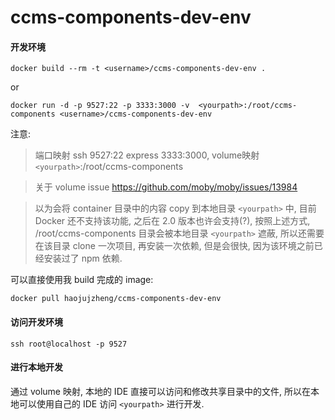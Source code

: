 # ccms-components-dev-env


#### 开发环境

```
docker build --rm -t <username>/ccms-components-dev-env .
```

or

```
docker run -d -p 9527:22 -p 3333:3000 -v  <yourpath>:/root/ccms-components <username>/ccms-components-dev-env
```

注意:
> 端口映射 ssh 9527:22 express 3333:3000, volume映射 `<yourpath>`:/root/ccms-components

> 关于 volume issue https://github.com/moby/moby/issues/13984

> 以为会将 container 目录中的内容 copy 到本地目录 `<yourpath>` 中, 目前 Docker 还不支持该功能, 之后在 2.0 版本也许会支持(?),
> 按照上述方式, /root/ccms-components 目录会被本地目录 `<yourpath>` 遮蔽, 所以还需要在该目录 clone 一次项目, 再安装一次依赖,
> 但是会很快, 因为该环境之前已经安装过了 npm 依赖.

可以直接使用我 build 完成的 image:

```
docker pull haojujzheng/ccms-components-dev-env
```

#### 访问开发环境

`ssh root@localhost -p 9527`

#### 进行本地开发

通过 volume 映射, 本地的 IDE 直接可以访问和修改共享目录中的文件, 所以在本地可以使用自己的 IDE 访问 `<yourpath>` 进行开发.
